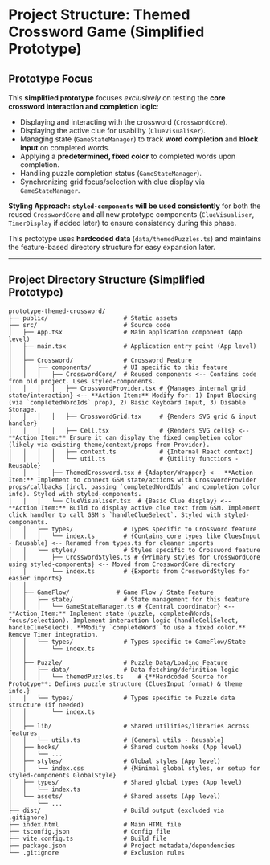 # Project Structure: Themed Crossword Game (Simplified Prototype)

## Prototype Focus

This **simplified prototype** focuses *exclusively* on testing the **core crossword interaction and completion logic**:
*   Displaying and interacting with the crossword (`CrosswordCore`).
*   Displaying the active clue for usability (`ClueVisualiser`).
*   Managing state (`GameStateManager`) to track **word completion** and **block input** on completed words.
*   Applying a **predetermined, fixed color** to completed words upon completion.
*   Handling puzzle completion status (`GameStateManager`).
*   Synchronizing grid focus/selection with clue display via `GameStateManager`.

**Styling Approach:** **`styled-components` will be used consistently** for both the reused `CrosswordCore` and all new prototype components (`ClueVisualiser`, `TimerDisplay` if added later) to ensure consistency during this phase.

This prototype uses **hardcoded data** (`data/themedPuzzles.ts`) and maintains the feature-based directory structure for easy expansion later.

---

## Project Directory Structure (Simplified Prototype)

```plaintext
prototype-themed-crossword/
├── public/                     # Static assets
├── src/                        # Source code
│   ├── App.tsx                 # Main application component (App level)
│   ├── main.tsx                # Application entry point (App level)
│   │
│   ├── Crossword/              # Crossword Feature
│   │   ├── components/         # UI specific to this feature
│   │   │   ├── CrosswordCore/  # Reused components <-- Contains code from old project. Uses styled-components.
│   │   │   │   ├── CrosswordProvider.tsx # {Manages internal grid state/interaction} <-- **Action Item:** Modify for: 1) Input Blocking (via `completedWordIds` prop), 2) Basic Keyboard Input, 3) Disable Storage.
│   │   │   │   ├── CrosswordGrid.tsx     # {Renders SVG grid & input handler}
│   │   │   │   ├── Cell.tsx              # {Renders SVG cells} <-- **Action Item:** Ensure it can display the fixed completion color (likely via existing theme/context/props from Provider).
│   │   │   │   ├── context.ts            # {Internal React context}
│   │   │   │   └── util.ts               # {Utility functions - Reusable}
│   │   │   ├── ThemedCrossword.tsx # {Adapter/Wrapper} <-- **Action Item:** Implement to connect GSM state/actions with CrosswordProvider props/callbacks (incl. passing `completedWordIds` and completion color info). Styled with styled-components.
│   │   │   └── ClueVisualiser.tsx  # {Basic Clue display} <-- **Action Item:** Build to display active clue text from GSM. Implement click handler to call GSM's `handleClueSelect`. Styled with styled-components.
│   │   ├── types/              # Types specific to Crossword feature
│   │   │   └── index.ts        # {Contains core types like CluesInput - Reusable} <-- Renamed from types.ts for cleaner imports
│   │   └── styles/             # Styles specific to Crossword feature
│   │       ├── CrosswordStyles.ts # {Primary styles for CrosswordCore using styled-components} <-- Moved from CrosswordCore directory
│   │       └── index.ts        # {Exports from CrosswordStyles for easier imports}
│   │
│   ├── GameFlow/             # Game Flow / State Feature
│   │   ├── state/              # State management for this feature
│   │   │   └── GameStateManager.ts # {Central coordinator} <-- **Action Item:** Implement state (puzzle, completedWords, focus/selection). Implement interaction logic (handleCellSelect, handleClueSelect). **Modify `completeWord` to use a fixed color.** Remove Timer integration.
│   │   └── types/              # Types specific to GameFlow/State
│   │       └── index.ts
│   │
│   ├── Puzzle/                 # Puzzle Data/Loading Feature
│   │   ├── data/               # Data fetching/definition logic
│   │   │   └── themedPuzzles.ts    # {**Hardcoded Source for Prototype**: Defines puzzle structure (CluesInput format) & theme info.}
│   │   └── types/              # Types specific to Puzzle data structure (if needed)
│   │       └── index.ts
│   │
│   ├── lib/                    # Shared utilities/libraries across features
│   │   └── utils.ts            # {General utils - Reusable}
│   ├── hooks/                  # Shared custom hooks (App level)
│   │   └── ...
│   ├── styles/                 # Global styles (App level)
│   │   └── index.css           # {Minimal global styles, or setup for styled-components GlobalStyle}
│   ├── types/                  # Shared global types (App level)
│   │   └── index.ts
│   └── assets/                 # Shared assets (App level)
│       └── ...
├── dist/                       # Build output (excluded via .gitignore)
├── index.html                  # Main HTML file
├── tsconfig.json               # Config file
├── vite.config.ts              # Build file
├── package.json                # Project metadata/dependencies
└── .gitignore                  # Exclusion rules